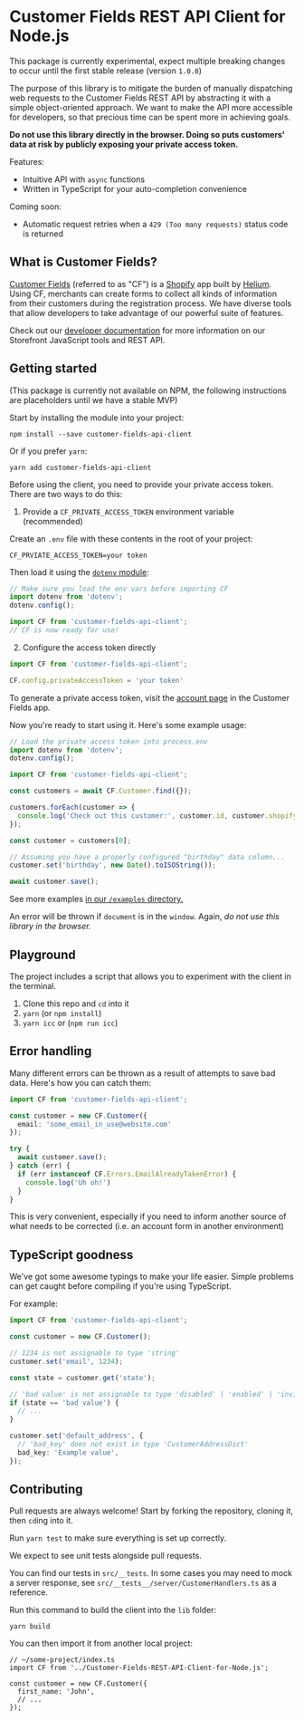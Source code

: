 # Customer Fields REST API Client for Node.js

This package is currently experimental, expect multiple breaking changes to occur until the first stable release (version `1.0.0`)

The purpose of this library is to mitigate the burden of manually dispatching web requests to the Customer Fields REST API by abstracting it with a simple object-oriented approach. We want to make the API more accessible for developers, so that precious time can be spent more in achieving goals.

**Do not use this library directly in the browser. Doing so puts customers' data at risk by publicly exposing your private access token.**

Features:

- Intuitive API with `async` functions
- Written in TypeScript for your auto-completion convenience

Coming soon:

- Automatic request retries when a `429 (Too many requests)` status code is returned

## What is Customer Fields?

[Customer Fields](https://apps.shopify.com/customr) (referred to as "CF") is a [Shopify](https://www.shopify.com/) app built by [Helium](https://heliumdev.com/). Using CF, merchants can create forms to collect all kinds of information from their customers during the registration process. We have diverse tools that allow developers to take advantage of our powerful suite of features.

Check out our [developer documentation](https://developers.customerfields.com/) for more information on our Storefront JavaScript tools and REST API.

## Getting started

(This package is currently not available on NPM, the following instructions are placeholders until we have a stable MVP)

Start by installing the module into your project:

`npm install --save customer-fields-api-client`

Or if you prefer `yarn`:

`yarn add customer-fields-api-client`

Before using the client, you need to provide your private access token. There are two ways to do this:

1. Provide a `CF_PRIVATE_ACCESS_TOKEN` environment variable (recommended)

Create an `.env` file with these contents in the root of your project:

```
CF_PRVIATE_ACCESS_TOKEN=your token
```

Then load it using the [`dotenv` module](https://www.npmjs.com/package/dotenv):

```typescript
// Make sure you load the env vars before importing CF
import dotenv from 'dotenv';
dotenv.config();

import CF from 'customer-fields-api-client';
// CF is now ready for use!
```

2. Configure the access token directly

```typescript
import CF from 'customer-fields-api-client';

CF.config.privateAccessToken = 'your token'
```

To generate a private access token, visit the [account page](https://app.customerfields.com/account) in the Customer Fields app.

Now you're ready to start using it. Here's some example usage:

```typescript
// Load the private access token into process.env
import dotenv from 'dotenv';
dotenv.config();

import CF from 'customer-fields-api-client';

const customers = await CF.Customer.find({});

customers.forEach(customer => {
  console.log('Check out this customer:', customer.id, customer.shopify_id);
});

const customer = customers[0];

// Assuming you have a properly configured "birthday" data column...
customer.set('birthday', new Date().toISOString());

await customer.save();
```

See more examples [in our `/examples` directory.](examples)

An error will be thrown if `document` is in the `window`. Again, *do not use this library in the browser.*

## Playground

The project includes a script that allows you to experiment with the client in the terminal.

1. Clone this repo and `cd` into it
2. `yarn` (or `npm install`)
3. `yarn icc` or (`npm run icc`)

## Error handling

Many different errors can be thrown as a result of attempts to save bad data. Here's how you can catch them:

```typescript
import CF from 'customer-fields-api-client';

const customer = new CF.Customer({
  email: 'some_email_in_use@website.com'
});

try {
  await customer.save();
} catch (err) {
  if (err instanceof CF.Errors.EmailAlreadyTakenError) {
    console.log('Uh oh!')
  }
}
```

This is very convenient, especially if you need to inform another source of what needs to be corrected (i.e. an account form in another environment)

## TypeScript goodness

We've got some awesome typings to make your life easier. Simple problems can get caught before compiling if you're using TypeScript.

For example:

```typescript
import CF from 'customer-fields-api-client';

const customer = new CF.Customer();

// 1234 is not assignable to type 'string'
customer.set('email', 1234);

const state = customer.get('state');

// 'bad value' is not assignable to type 'disabled' | 'enabled' | 'invited' | 'declined' | 'cf:pending'
if (state == 'bad value') {
  // ...
}

customer.set('default_address', {
  // 'bad_key' does not exist in type 'CustomerAddressDict'
  bad_key: 'Example value',
});
```

## Contributing

Pull requests are always welcome! Start by forking the repository, cloning it, then `cd`ing into it.

Run `yarn test` to make sure everything is set up correctly.

We expect to see unit tests alongside pull requests.

You can find our tests in `src/__tests`. In some cases you may need to mock a server response, see `src/__tests__/server/CustomerHandlers.ts` as a reference. 

Run this command to build the client into the `lib` folder:

`yarn build` 

You can then import it from another local project:

```
// ~/some-project/index.ts
import CF from '../Customer-Fields-REST-API-Client-for-Node.js';

const customer = new CF.Customer({
  first_name: 'John',
  // ...
});
```
